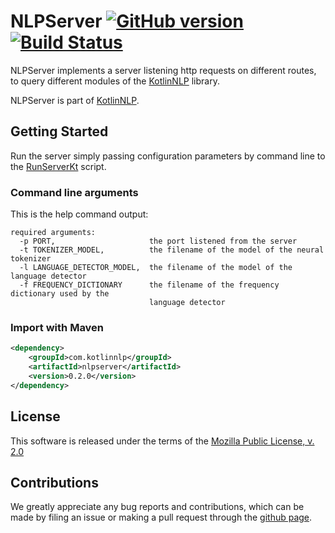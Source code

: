 # NLPServer [![GitHub version](https://badge.fury.io/gh/KotlinNLP%2FNLPServer.svg)](https://badge.fury.io/gh/KotlinNLP%2FNLPServer) [![Build Status](https://travis-ci.org/KotlinNLP/NLPServer.svg?branch=master)](https://travis-ci.org/KotlinNLP/NLPServer)

NLPServer implements a server listening http requests on different routes, to query different modules of the [KotlinNLP](http://kotlinnlp.com/ "KotlinNLP") library.

NLPServer is part of [KotlinNLP](http://kotlinnlp.com/ "KotlinNLP").


## Getting Started

Run the server simply passing configuration parameters by command line to the
[RunServerKt](https://???/ "RunServerKt") script.

### Command line arguments

This is the help command output:
```
required arguments:
  -p PORT,                     the port listened from the server
  -t TOKENIZER_MODEL,          the filename of the model of the neural tokenizer
  -l LANGUAGE_DETECTOR_MODEL,  the filename of the model of the language detector
  -f FREQUENCY_DICTIONARY      the filename of the frequency dictionary used by the 
                               language detector
```

### Import with Maven

```xml
<dependency>
    <groupId>com.kotlinnlp</groupId>
    <artifactId>nlpserver</artifactId>
    <version>0.2.0</version>
</dependency>
```


## License

This software is released under the terms of the 
[Mozilla Public License, v. 2.0](https://mozilla.org/MPL/2.0/ "Mozilla Public License, v. 2.0")


## Contributions

We greatly appreciate any bug reports and contributions, which can be made by filing an issue or making a pull 
request through the [github page](https://github.com/KotlinNLP/NLPServer "NLPServer on GitHub").
